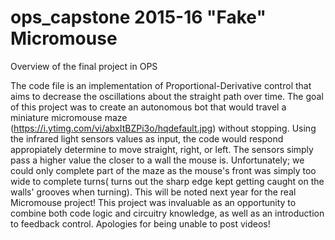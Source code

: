 # ops_capstone 2015-16 "Fake" Micromouse
Overview of the final project in OPS

The code file is an implementation of Proportional-Derivative control that aims to decrease the oscillations about the straight path over time. The goal of this project was to create an autonomous bot that would travel a miniature micromouse maze (https://i.ytimg.com/vi/abxItBZPi3o/hqdefault.jpg) without stopping. Using the infrared light sensors values as input, the code would respond appropiately determine to move straight, right, or left. The sensors simply pass a higher value the closer to a wall the mouse is. Unfortunately; we could only complete part of the maze as the mouse's front was simply too wide to complete turns( turns out the sharp edge kept getting caught on the walls' grooves when turning). This will be noted next year for the real Micromouse project! This project was invaluable as an opportunity to combine both code logic and circuitry knowledge, as well as an introduction to feedback control. Apologies for being unable to post videos!
